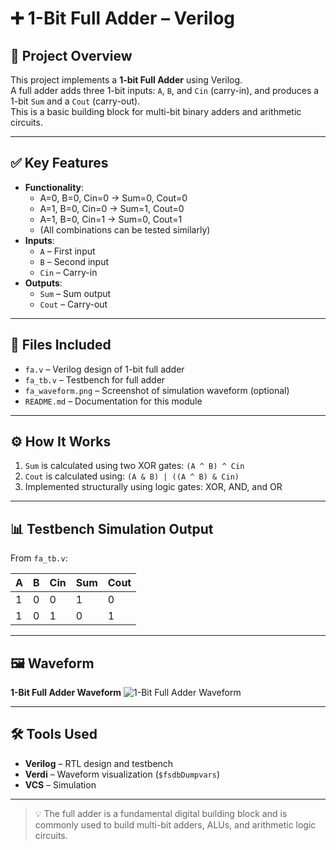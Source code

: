 # ➕ 1-Bit Full Adder – Verilog

## 🧠 Project Overview

This project implements a **1-bit Full Adder** using Verilog.  
A full adder adds three 1-bit inputs: `A`, `B`, and `Cin` (carry-in), and produces a 1-bit `Sum` and a `Cout` (carry-out).  
This is a basic building block for multi-bit binary adders and arithmetic circuits.

---

## ✅ Key Features

- **Functionality**:
  - A=0, B=0, Cin=0 → Sum=0, Cout=0  
  - A=1, B=0, Cin=0 → Sum=1, Cout=0  
  - A=1, B=0, Cin=1 → Sum=0, Cout=1  
  - (All combinations can be tested similarly)
- **Inputs**:
  - `A` – First input  
  - `B` – Second input  
  - `Cin` – Carry-in  
- **Outputs**:
  - `Sum` – Sum output  
  - `Cout` – Carry-out  

---

## 📂 Files Included

- `fa.v` – Verilog design of 1-bit full adder  
- `fa_tb.v` – Testbench for full adder  
- `fa_waveform.png` – Screenshot of simulation waveform (optional)  
- `README.md` – Documentation for this module  

---

## ⚙️ How It Works

1. `Sum` is calculated using two XOR gates: `(A ^ B) ^ Cin`  
2. `Cout` is calculated using: `(A & B) | ((A ^ B) & Cin)`  
3. Implemented structurally using logic gates: XOR, AND, and OR  

---

## 📊 Testbench Simulation Output

From `fa_tb.v`:

| A | B | Cin | Sum | Cout |
|---|---|-----|-----|------|
| 1 | 0 |  0  |  1  |  0   |
| 1 | 0 |  1  |  0  |  1   |

---

## 🖼 Waveform

**1-Bit Full Adder Waveform**
![1-Bit Full Adder Waveform](fa_waveform.png)

---

## 🛠 Tools Used

- **Verilog** – RTL design and testbench  
- **Verdi** – Waveform visualization (`$fsdbDumpvars`)  
- **VCS** – Simulation  

---

> 💡 The full adder is a fundamental digital building block and is commonly used to build multi-bit adders, ALUs, and arithmetic logic circuits.
